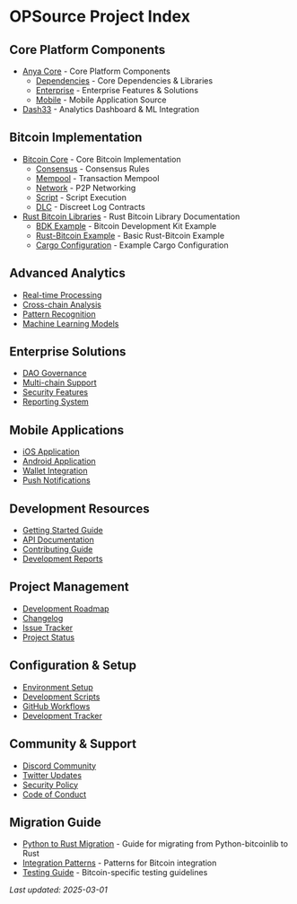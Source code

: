 # OPSource Project Index

## Core Platform Components
- [Anya Core](./anya/INDEX.md) - Core Platform Components
  - [Dependencies](./anya/dependencies/INDEX.md) - Core Dependencies & Libraries
  - [Enterprise](./anya/enterprise/INDEX.md) - Enterprise Features & Solutions
  - [Mobile](./anya/mobile/INDEX.md) - Mobile Application Source
- [Dash33](./dash33/INDEX.md) - Analytics Dashboard & ML Integration

## Bitcoin Implementation
- [Bitcoin Core](./anya-core/dependencies/anya-bitcoin/README.md) - Core Bitcoin Implementation
  - [Consensus](./anya-core/dependencies/anya-bitcoin/src/consensus/README.md) - Consensus Rules
  - [Mempool](./anya-core/dependencies/anya-bitcoin/src/mempool/README.md) - Transaction Mempool
  - [Network](./anya-core/dependencies/anya-bitcoin/src/net/README.md) - P2P Networking
  - [Script](./anya-core/dependencies/anya-bitcoin/src/script/README.md) - Script Execution
  - [DLC](./anya-core/dependencies/anya-bitcoin/src/dlc/README.md) - Discreet Log Contracts
- [Rust Bitcoin Libraries](./rust-bitcoin-libraries.md) - Rust Bitcoin Library Documentation
  - [BDK Example](./bdk-wallet-example.rs) - Bitcoin Development Kit Example
  - [Rust-Bitcoin Example](./rust-bitcoin-example.rs) - Basic Rust-Bitcoin Example
  - [Cargo Configuration](./Cargo.toml.example) - Example Cargo Configuration

## Advanced Analytics
- [Real-time Processing](./dash33/analytics/realtime/README.md)
- [Cross-chain Analysis](./dash33/analytics/cross_chain/README.md)
- [Pattern Recognition](./dash33/analytics/patterns/README.md)
- [Machine Learning Models](./dash33/ml/README.md)

## Enterprise Solutions
- [DAO Governance](./enterprise/governance/README.md)
- [Multi-chain Support](./enterprise/multichain/README.md)
- [Security Features](./enterprise/security/README.md)
- [Reporting System](./enterprise/reporting/README.md)

## Mobile Applications
- [iOS Application](./mobile/ios/README.md)
- [Android Application](./mobile/android/README.md)
- [Wallet Integration](./mobile/wallet/README.md)
- [Push Notifications](./mobile/notifications/README.md)

## Development Resources
- [Getting Started Guide](./docs/getting-started.md)
- [API Documentation](./docs/api.md)
- [Contributing Guide](./CONTRIBUTING.md)
- [Development Reports](./reports/development_summary.md)

## Project Management
- [Development Roadmap](./ROADMAP.md)
- [Changelog](./CHANGELOG.md)
- [Issue Tracker](https://github.com/botshelomokoka/OPSource/issues)
- [Project Status](./reports/status/README.md)

## Configuration & Setup
- [Environment Setup](./config/example.env)
- [Development Scripts](./scripts/README.md)
- [GitHub Workflows](./.github/workflows/README.md)
- [Development Tracker](./scripts/track_development.py)

## Community & Support
- [Discord Community](https://discord.gg/opsource)
- [Twitter Updates](https://twitter.com/OPSource)
- [Security Policy](./SECURITY.md)
- [Code of Conduct](./CODE_OF_CONDUCT.md)

## Migration Guide
- [Python to Rust Migration](./docs/migration/python_to_rust.md) - Guide for migrating from Python-bitcoinlib to Rust
- [Integration Patterns](./docs/integration/bitcoin_integration.md) - Patterns for Bitcoin integration
- [Testing Guide](./docs/testing/bitcoin_testing.md) - Bitcoin-specific testing guidelines

*Last updated: 2025-03-01*

